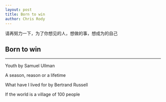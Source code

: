 ```yaml
---
layout: post
title: Born to win
author: Chris Rody
---
```


请再努力一下，为了你想见的人，想做的事，想成为的自己

## Born to win
-----

Youth by  Samuel Ullman 

A season, reason or a lifetime

What have I lived for by  Bertrand Russell 

If the world is a village of 100 people



